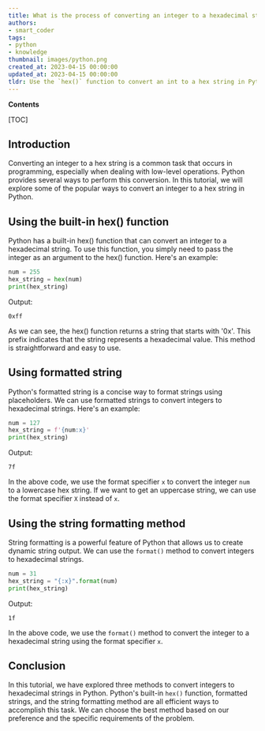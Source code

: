 ```yaml
---
title: What is the process of converting an integer to a hexadecimal string?
authors:
- smart_coder
tags:
- python
- knowledge
thumbnail: images/python.png
created_at: 2023-04-15 00:00:00
updated_at: 2023-04-15 00:00:00
tldr: Use the `hex()` function to convert an int to a hex string in Python.
---
```


**Contents**

[TOC]

## Introduction

Converting an integer to a hex string is a common task that occurs in programming, especially when dealing with low-level operations. Python provides several ways to perform this conversion. In this tutorial, we will explore some of the popular ways to convert an integer to a hex string in Python.


## Using the built-in hex() function

Python has a built-in hex() function that can convert an integer to a hexadecimal string. To use this function, you simply need to pass the integer as an argument to the hex() function. Here's an example:

```python
num = 255
hex_string = hex(num)
print(hex_string)
```

Output:
```
0xff
```

As we can see, the hex() function returns a string that starts with '0x'. This prefix indicates that the string represents a hexadecimal value. This method is straightforward and easy to use.


## Using formatted string

Python's formatted string is a concise way to format strings using placeholders. We can use formatted strings to convert integers to hexadecimal strings. Here's an example:

```python
num = 127
hex_string = f'{num:x}'
print(hex_string)
```

Output:
```
7f
```

In the above code, we use the format specifier `x` to convert the integer `num` to a lowercase hex string. If we want to get an uppercase string, we can use the format specifier `X` instead of `x`.

## Using the string formatting method

String formatting is a powerful feature of Python that allows us to create dynamic string output. We can use the `format()` method to convert integers to hexadecimal strings.

```python
num = 31
hex_string = "{:x}".format(num)
print(hex_string)
```

Output:
```
1f
```

In the above code, we use the `format()` method to convert the integer to a hexadecimal string using the format specifier `x`.

## Conclusion

In this tutorial, we have explored three methods to convert integers to hexadecimal strings in Python. Python's built-in `hex()` function, formatted strings, and the string formatting method are all efficient ways to accomplish this task. We can choose the best method based on our preference and the specific requirements of the problem.
